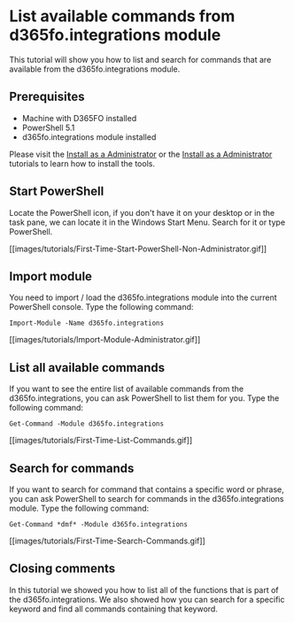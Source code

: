 ﻿# **List available commands from d365fo.integrations module**

This tutorial will show you how to list and search for commands that are available from the d365fo.integrations module.

## **Prerequisites**
* Machine with D365FO installed
* PowerShell 5.1
* d365fo.integrations module installed

Please visit the [Install as a Administrator](https://github.com/d365collaborative/d365fo.integrations/wiki/Tutorial-First-Time-Install-Administrator) or the [Install as a Administrator](https://github.com/d365collaborative/d365fo.integrations/wiki/Tutorial-First-Time-Install-Non-Administrator) tutorials to learn how to install the tools.

## **Start PowerShell**
Locate the PowerShell icon, if you don't have it on your desktop or in the task pane, we can locate it in the Windows Start Menu. Search for it or type PowerShell.

[[images/tutorials/First-Time-Start-PowerShell-Non-Administrator.gif]]

## **Import module**
You need to import / load the d365fo.integrations module into the current PowerShell console. Type the following command:

```
Import-Module -Name d365fo.integrations
```

[[images/tutorials/Import-Module-Administrator.gif]]

## **List all available commands**
If you want to see the entire list of available commands from the d365fo.integrations, you can ask PowerShell to list them for you. Type the following command:

```
Get-Command -Module d365fo.integrations
```

[[images/tutorials/First-Time-List-Commands.gif]]


## **Search for commands**
If you want to search for command that contains a specific word or phrase, you can ask PowerShell to search for commands in the d365fo.integrations module. Type the following command:

```
Get-Command *dmf* -Module d365fo.integrations
```

[[images/tutorials/First-Time-Search-Commands.gif]]

## **Closing comments**
In this tutorial we showed you how to list all of the functions that is part of the d365fo.integrations. We also showed how you can search for a specific keyword and find all commands containing that keyword.
